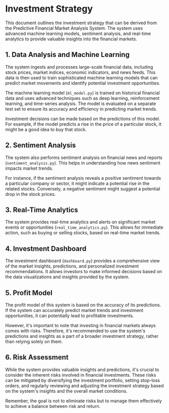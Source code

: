 # Investment Strategy

This document outlines the investment strategy that can be derived from the Predictive Financial Market Analysis System. The system uses advanced machine learning models, sentiment analysis, and real-time analytics to provide valuable insights into the financial markets. 

## 1. Data Analysis and Machine Learning

The system ingests and processes large-scale financial data, including stock prices, market indices, economic indicators, and news feeds. This data is then used to train sophisticated machine learning models that can predict market movements and identify potential investment opportunities.

The machine learning model (`ml_model.py`) is trained on historical financial data and uses advanced techniques such as deep learning, reinforcement learning, and time-series analysis. The model is evaluated on a separate test set to ensure its accuracy and efficiency in predicting market trends.

Investment decisions can be made based on the predictions of this model. For example, if the model predicts a rise in the price of a particular stock, it might be a good idea to buy that stock.

## 2. Sentiment Analysis

The system also performs sentiment analysis on financial news and reports (`sentiment_analysis.py`). This helps in understanding how news sentiment impacts market trends. 

For instance, if the sentiment analysis reveals a positive sentiment towards a particular company or sector, it might indicate a potential rise in the related stocks. Conversely, a negative sentiment might suggest a potential drop in the stock prices.

## 3. Real-Time Analytics

The system provides real-time analytics and alerts on significant market events or opportunities (`real_time_analytics.py`). This allows for immediate action, such as buying or selling stocks, based on real-time market trends.

## 4. Investment Dashboard

The investment dashboard (`dashboard.py`) provides a comprehensive view of the market insights, predictions, and personalized investment recommendations. It allows investors to make informed decisions based on the data visualizations and insights provided by the system.

## 5. Profit Model

The profit model of this system is based on the accuracy of its predictions. If the system can accurately predict market trends and investment opportunities, it can potentially lead to profitable investments.

However, it's important to note that investing in financial markets always comes with risks. Therefore, it's recommended to use the system's predictions and insights as a part of a broader investment strategy, rather than relying solely on them.

## 6. Risk Assessment

While the system provides valuable insights and predictions, it's crucial to consider the inherent risks involved in financial investments. These risks can be mitigated by diversifying the investment portfolio, setting stop-loss orders, and regularly reviewing and adjusting the investment strategy based on the system's insights and the overall market conditions.

Remember, the goal is not to eliminate risks but to manage them effectively to achieve a balance between risk and return.
